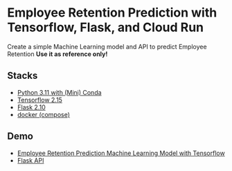 # Employee Retention Prediction with Tensorflow, Flask, and Cloud Run

Create a simple Machine Learning model and API to predict Employee Retention
**Use it as reference only!**

## Stacks
* [Python 3.11 with (Mini) Conda](https://docs.conda.io/projects/miniconda/en/latest/)
* [Tensorflow 2.15](https://www.tensorflow.org/)
* [Flask 2.10](https://flask.palletsprojects.com/en/2.1.x/)
* [docker (compose)](https://www.docker.com/)

## Demo
* [Employee Retention Prediction Machine Learning Model with Tensorflow](./1-ml-model/README.md)
* [Flask API](./2-flask-api/README.md)
